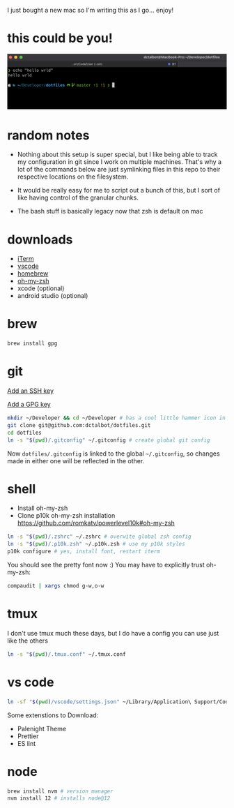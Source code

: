 I just bought a new mac so I'm writing this as I go... enjoy!

# this could be you!
![CLI Preview](https://github.com/dctalbot/dotfiles/blob/master/img/iterm.png?raw=true)


# random notes
- Nothing about this setup is super special, but I like being able to track my configuration in git since I work on multiple machines. That's why a lot of the commands below are just symlinking files in this repo to their respective locations on the filesystem.

- It would be really easy for me to script out a bunch of this, but I sort of like having control of the granular chunks.

- The bash stuff is basically legacy now that zsh is default on mac

# downloads
- [iTerm](http://iterm2.com)
- [vscode](https://code.visualstudio.com/download)
- [homebrew](https://brew.sh)
- [oh-my-zsh](https://ohmyz.sh/#install)
- xcode (optional)
- android studio (optional)

# brew

```sh
brew install gpg
```

# git

[Add an SSH key](https://docs.github.com/en/free-pro-team@latest/github/authenticating-to-github/generating-a-new-ssh-key-and-adding-it-to-the-ssh-agent)

[Add a GPG key](https://docs.github.com/en/free-pro-team@latest/github/authenticating-to-github/adding-a-new-gpg-key-to-your-github-account)

```sh
mkdir ~/Developer && cd ~/Developer # has a cool little hammer icon in Finder :)
git clone git@github.com:dctalbot/dotfiles.git
cd dotfiles
ln -s "$(pwd)/.gitconfig" ~/.gitconfig # create global git config
```

Now `dotfiles/.gitconfig` is linked to the global `~/.gitconfig`, so changes made in either one will be reflected in the other.

# shell
- Install oh-my-zsh
- Clone p10k oh-my-zsh installation https://github.com/romkatv/powerlevel10k#oh-my-zsh


```sh
ln -s "$(pwd)/.zshrc" ~/.zshrc # overwite global zsh config
ln -s "$(pwd)/.p10k.zsh" ~/.p10k.zsh # use my p10k styles
p10k configure # yes, install font, restart iterm
```
You should see the pretty font now :)
You may have to explicitly trust oh-my-zsh:
```sh
compaudit | xargs chmod g-w,o-w
```

# tmux
I don't use tmux much these days, but I do have a config you can use just like the others
```sh
ln -s "$(pwd)/.tmux.conf" ~/.tmux.conf
```

# vs code
```sh
ln -sf "$(pwd)/vscode/settings.json" ~/Library/Application\ Support/Code/User/settings.json
```
Some extenstions to Download:
- Palenight Theme
- Prettier
- ES lint

# node
```sh
brew install nvm # version manager
nvm install 12 # installs node@12
```
